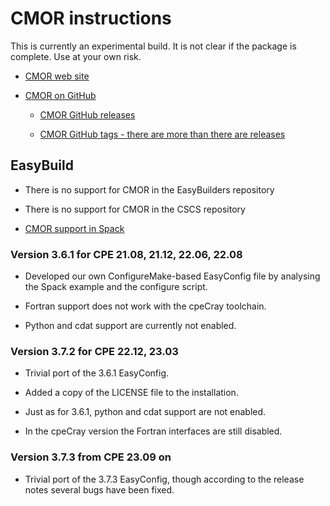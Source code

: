 # CMOR instructions

This is currently an experimental build. It is not clear if the package is
complete. Use at your own risk.

  * [CMOR web site](https://cmor.llnl.gov/)
  
  * [CMOR on GitHub](https://github.com/pcmdi/cmor)
  
      * [CMOR GitHub releases](https://github.com/PCMDI/cmor/releases)
      
      * [CMOR GitHub tags - there are more than there are releases](https://github.com/PCMDI/cmor/tags)


## EasyBuild

  * There is no support for CMOR in the EasyBuilders repository

  * There is no support for CMOR in the CSCS repository

  * [CMOR support in Spack](https://github.com/spack/spack/tree/develop/var/spack/repos/builtin/packages/cmor)


### Version 3.6.1 for CPE 21.08, 21.12, 22.06, 22.08

  * Developed our own ConfigureMake-based EasyConfig file by analysing the
    Spack example and the configure script.

  * Fortran support does not work with the cpeCray toolchain.
  
  * Python and cdat support are currently not enabled.


### Version 3.7.2 for CPE 22.12, 23.03

  * Trivial port of the 3.6.1 EasyConfig.

  * Added a copy of the LICENSE file to the installation.

  * Just as for 3.6.1, python and cdat support are not enabled.

  * In the cpeCray version the Fortran interfaces are still disabled.


### Version 3.7.3 from CPE 23.09 on

  * Trivial port of the 3.7.3 EasyConfig, though according to the release notes
    several bugs have been fixed.


